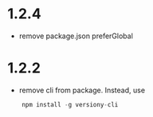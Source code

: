 1.2.4
=====

 - remove package.json preferGlobal

1.2.2
=====

 - remove cli from package. Instead, use

```js
    npm install -g versiony-cli
```
